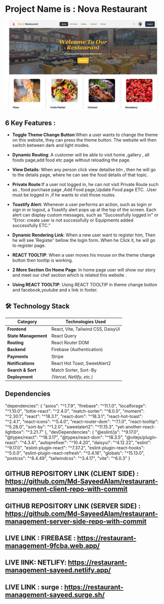 # Project Name is : Nova Restaurant
![ Nova Restaurant Banner](./public/Screenshot_8.png)




## 6 Key Features :

- **Toggle Theme Change Button**:When a user wants to change the theme on this website, they can press the theme button. The website will then switch between dark and light modes.

- **Dynamic Routing**: A customer will be able to visit home ,gallery , all foods page,add food  etc page without reloading the page.

- **View Details**: When any person click view detailse btn , then he will go to the details page, where he can see the food details of that topic.

- **Private Route**:If a user not logged in, he can not visit Private Route such as , food purchase page ,Add Food page,Update Food page ETC. .User must be logged in ,if he wants to visit those routes.

- **Toastify Alert**: Whenever a user performs an action, such as login or sign in or logout, a Toastify alert pops up at the top of the screen. Each alert can display custom messages, such as "Successfully logged in" or "Error: create user is not successfully or Equipments added successfully ETC."

- **Dynamic Rendering Link**: When a new user want to register him, Then he will see  'Register' bellow the login form..When he Click it, he will go to register page.

- **REACT TOOLTIP**: When a user moves his mouse on the theme change button then tooltip is working. 




- **2 More Section On Home Page**: In home page user will show our story and meet our chef section which is related this website .



- **Using  REACT TOOLTIP**: Using  REACT TOOLTIP in theme change button and facebook,youtube and x link in footer.





## 🛠️ **Technology Stack**  

| **Category**         | **Technologies Used**                      |
|----------------------|-------------------------------------------|
| **Frontend**         | React, Vite, Tailwind CSS, DaisyUI        |
| **State Management** | React Query                               |                         |
| **Routing**          | React Router DOM                          |
| **Backend**          | Firebase (Authentication)                 |
| **Payments**         | Stripe                                    |
| **Notifications**    | React Hot Toast, SweetAlert2              |
| **Search & Sort**    | Match Sorter, Sort-By                     |
| **Deployment**       | *(Vercel, Netlify, etc.)* |  

## **Dependencies**  
"dependencies": {
    "axios": "^1.7.9",
    "firebase": "^11.1.0",
    "localforage": "^1.10.0",
    "lottie-react": "^2.4.0",
    "match-sorter": "^8.0.0",
    "moment": "^2.30.1",
    "react": "^18.3.1",
    "react-dom": "^18.3.1",
    "react-hot-toast": "^2.4.1",
    "react-icons": "^5.4.0",
    "react-router-dom": "^7.1.0",
    "react-tooltip": "^5.28.0",
    "sort-by": "^1.2.0",
    "sweetalert2": "^11.15.3",
    "yet-another-react-lightbox": "^3.21.7"
  },
  "devDependencies": {
    "@eslint/js": "^9.17.0",
    "@types/react": "^18.3.17",
    "@types/react-dom": "^18.3.5",
    "@vitejs/plugin-react": "^4.3.4",
    "autoprefixer": "^10.4.20",
    "daisyui": "^4.12.22",
    "eslint": "^9.17.0",
    "eslint-plugin-react": "^7.37.2",
    "eslint-plugin-react-hooks": "^5.0.0",
    "eslint-plugin-react-refresh": "^0.4.16",
    "globals": "^15.13.0",
    "postcss": "^8.4.49",
    "tailwindcss": "^3.4.17",
    "vite": "^6.0.3"
  }


## GITHUB REPOSITORY LINK (CLIENT SIDE) : https://github.com/Md-SayeedAlam/restaurant-management-client-repo-with-commit


## GITHUB REPOSITORY LINK (SERVER SIDE) : https://github.com/Md-SayeedAlam/restaurant-management-server-side-repo-with-commit


## LIVE LINK : FIREBASE : https://restaurant-management-9fcba.web.app/

## LIVE lINK: NETLIFY:  https://restaurant-management-sayeed.netlify.app/

## LIVE LINK : surge : https://restaurant-management-sayeed.surge.sh/